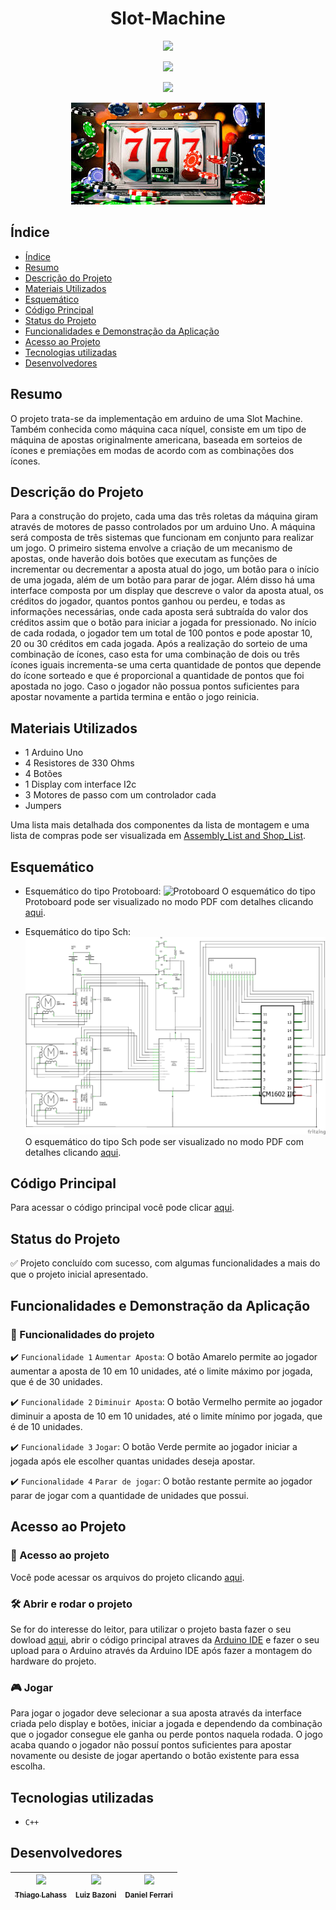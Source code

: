 <h1 align="center"> Slot-Machine </h1>
<p align="center">
<img src="http://img.shields.io/static/v1?label=VERSAO&message=v0.0.0&color=blue&style=for-the-badge"/>
</p>
<p align="center">
<img src="http://img.shields.io/static/v1?label=code_quality&message=C-Plus-Plus&color=res&style=for-the-badge"/>
</p>
<p align="center">
<img src="http://img.shields.io/static/v1?label=STATUS&message=CONCLUIDO&color=GREEN&style=for-the-badge"/>
</p>


<div align="center">

![jackpot](https://github.com/ThiagoLahass/Slot-Machine/blob/main/images.jpg)

  </div>

## Índice 

* [Índice](#índice)
* [Resumo](#resumo)
* [Descrição do Projeto](#descrição-do-projeto)
* [Materiais Utilizados](#materiais-utilizados)
* [Esquemático](#esquemático)
* [Código Principal](#código-principal)
* [Status do Projeto](#status-do-projeto)
* [Funcionalidades e Demonstração da Aplicação](#funcionalidades-e-demonstração-da-aplicação)
* [Acesso ao Projeto](#acesso-ao-projeto)
* [Tecnologias utilizadas](#tecnologias-utilizadas)
* [Desenvolvedores](#desenvolvedores)

## Resumo
O projeto trata-se da implementação em arduino de uma Slot Machine. Também conhecida como máquina caca níquel,
consiste em um tipo de máquina de apostas originalmente americana, baseada em sorteios de ícones e premiações em modas de acordo
com as combinações dos ícones.


## Descrição do Projeto
Para a construção do projeto, cada uma das três roletas da máquina giram através de motores de passo controlados por um arduino Uno.
A máquina será composta de três sistemas que funcionam em conjunto para realizar um jogo. 
  O primeiro sistema envolve a criação de um mecanismo de apostas, onde haverão dois botões
que executam as funções de incrementar ou decrementar a aposta atual do jogo,
um botão para o início de uma jogada, além de um botão para parar de jogar.
Além disso há uma interface composta por um display que descreve o valor da aposta atual, os créditos do jogador,
quantos pontos ganhou ou perdeu, e todas as informações necessárias, onde cada aposta será subtraída
do valor dos créditos assim que o botão para iniciar a jogada for pressionado. 
No início de cada rodada, o jogador tem um total de 100 pontos e pode apostar 10, 20 ou 30 créditos em cada jogada. 
Após a realização do sorteio de uma combinação de ícones, caso esta for uma combinação de dois ou três ícones iguais
incrementa-se uma certa quantidade de pontos que depende do ícone sorteado e que é proporcional a quantidade de pontos
que foi apostada no jogo. Caso o jogador não possua pontos suficientes para apostar novamente a partida termina e então o jogo reinicia.

## Materiais Utilizados
- 1 Arduino Uno
- 4 Resistores de 330 Ohms
- 4 Botões
- 1 Display com interface I2c
- 3 Motores de passo com um controlador cada
- Jumpers

Uma lista mais detalhada dos componentes da lista de montagem e uma lista de compras pode ser visualizada em [Assembly_List and Shop_List](https://github.com/ThiagoLahass/Slot-Machine/blob/a0ea7bf2068887c38113c2a058592477896dc8e3/Assembly_List%20and%20Shop_List.pdf).

## Esquemático
- Esquemático do tipo Protoboard:
![Protoboard](https://github.com/ThiagoLahass/Slot-Machine/blob/5069eec2d1cbcad05709c2492b4839804c380e83/Esquem%C3%A1tico_Slot_Machine_Protoboard_PNG.png)
O esquemático do tipo Protoboard pode ser visualizado no modo PDF com detalhes clicando [aqui](https://github.com/ThiagoLahass/Slot-Machine/blob/b8293843e628d0e3ec179c68ea370068dc770dd7/Esquem%C3%A1tico_Slot_Machine_Esquem%C3%A1tico_PDF.pdf).

- Esquemático do tipo Sch:
![Sch](https://github.com/ThiagoLahass/Slot-Machine/blob/1b3d1435445b0244c6c5f09bf30cdc80a7bd9729/Esquem%C3%A1tico_Slot_Machine_Esquem%C3%A1ticoPNG.png)
O esquemático do tipo Sch pode ser visualizado no modo PDF com detalhes clicando [aqui](https://github.com/ThiagoLahass/Slot-Machine/blob/51826cee8dc01f87b5628d1e684ba7f4e3b7fb9c/Esquem%C3%A1tico_Slot_Machine_Esquem%C3%A1tico_PDF.pdf).

## Código Principal
Para acessar o código principal você pode clicar [aqui](https://github.com/ThiagoLahass/Slot-Machine/blob/main/Slot%20Machine.ino).

## Status do Projeto
  :white_check_mark: Projeto concluído com sucesso, com algumas funcionalidades a mais do que o projeto inicial apresentado.

## Funcionalidades e Demonstração da Aplicação
### :hammer: Funcionalidades do projeto

✔️ `Funcionalidade 1` `Aumentar Aposta`:   O botão Amarelo permite ao jogador aumentar a aposta de 10 em 10 unidades, até o limite máximo por jogada, que é de 30 unidades.
 
✔️ `Funcionalidade 2` `Diminuir Aposta`:   O botão Vermelho permite ao jogador diminuir a aposta de 10 em 10 unidades, até o limite mínimo por jogada, que é de 10 unidades.
 
✔️ `Funcionalidade 3` `Jogar`:             O botão Verde permite ao jogador iniciar a jogada após ele escolher quantas unidades deseja apostar.

✔️ `Funcionalidade 4` `Parar de jogar`:    O botão restante permite ao jogador parar de jogar com a quantidade de unidades que possui.

## Acesso ao Projeto
### 📁 Acesso ao projeto
 Você pode acessar os arquivos do projeto clicando [aqui](https://github.com/ThiagoLahass/Slot-Machine.git).

### 🛠️ Abrir e rodar o projeto

Se for do interesse do leitor, para utilizar o projeto basta fazer o seu dowload [aqui](https://github.com/ThiagoLahass/Slot-Machine.git), abrir o código principal atraves da [Arduino IDE](https://www.arduino.cc/en/software) e fazer o seu upload para o Arduino através da Arduino IDE após fazer a montagem do hardware do projeto.

### :video_game: Jogar

Para jogar o jogador deve selecionar a sua aposta através da interface criada pelo display e botões, iniciar a jogada e dependendo da combinação
que o jogador consegue ele ganha ou perde pontos naquela rodada. O jogo acaba quando o jogador não possuí pontos suficientes para apostar novamente ou desiste de jogar apertando
o botão existente para essa escolha.

## Tecnologias utilizadas

- ``C++``

## Desenvolvedores

| [<img src="https://avatars.githubusercontent.com/u/91209141?s=400&u=a6853a4dc0b54f8347d0b85f4a0b56c725dc1b3a&v=4" width=115><br><sub>Thiago Lahass</sub>](https://github.com/ThiagoLahass) | <img src="https://user-images.githubusercontent.com/91209141/158442505-09560fe5-5c19-4fa0-9b4a-9a45edb1507a.jpg" width=115><br><sub>Luiz Bazoni</sub> | <img src="https://user-images.githubusercontent.com/91209141/158442548-22e4ecff-242a-4841-819c-e7ffa72a0543.jpg" width=115><br><sub>Daniel Ferrari</sub> |
| :---: | :---: | :---: |
